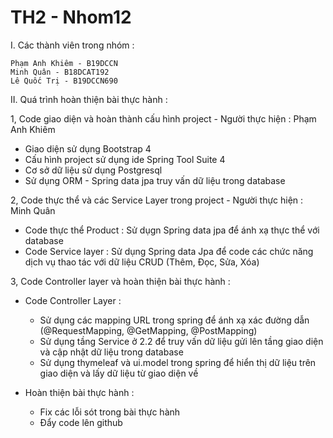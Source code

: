 # TH2 - Nhom12
I. Các thành viên trong nhóm :

    Phạm Anh Khiêm - B19DCCN
    Minh Quân - B18DCAT192
    Lê Quốc Trị - B19DCCN690

II. Quá trình hoàn thiện bài thực hành :

1, Code giao diện và hoàn thành cấu hình project - Người thực hiện : Phạm Anh Khiêm

  - Giao diện sử dụng Bootstrap 4 
  - Cấu hình project sử dụng ide Spring Tool Suite 4 
  - Cơ sở dữ liệu sử dụng Postgresql
  - Sử dụng ORM - Spring data jpa truy vấn dữ liệu trong database

2, Code thực thể và các Service Layer trong project - Người thực hiện : Minh Quân

  - Code thực thể Product : Sử dụgn Spring data jpa để ánh xạ thực thể với database
  - Code Service layer : Sử dụng Spring data Jpa để code các chức năng dịch vụ thao tác với dữ liệu CRUD (Thêm, Đọc, Sửa, Xóa)

3, Code Controller layer và hoàn thiện bài thực hành :

  - Code Controller Layer : 
    + Sử dụng các mapping URL trong spring để ánh xạ xác đường dẫn (@RequestMapping, @GetMapping, @PostMapping)
    + Sử dụng tầng Service ở 2.2 để truy vấn dữ liệu gửi lên tầng giao diện và cập nhật dữ liệu trong database
    + Sử dụng thymeleaf và ui.model trong spring để hiển thị dữ liệu trên giao diện và lấy dữ liệu từ giao diện về
  
  - Hoàn thiện bài thực hành :
    + Fix các lỗi sót trong bài thực hành
    + Đẩy code lên github 
